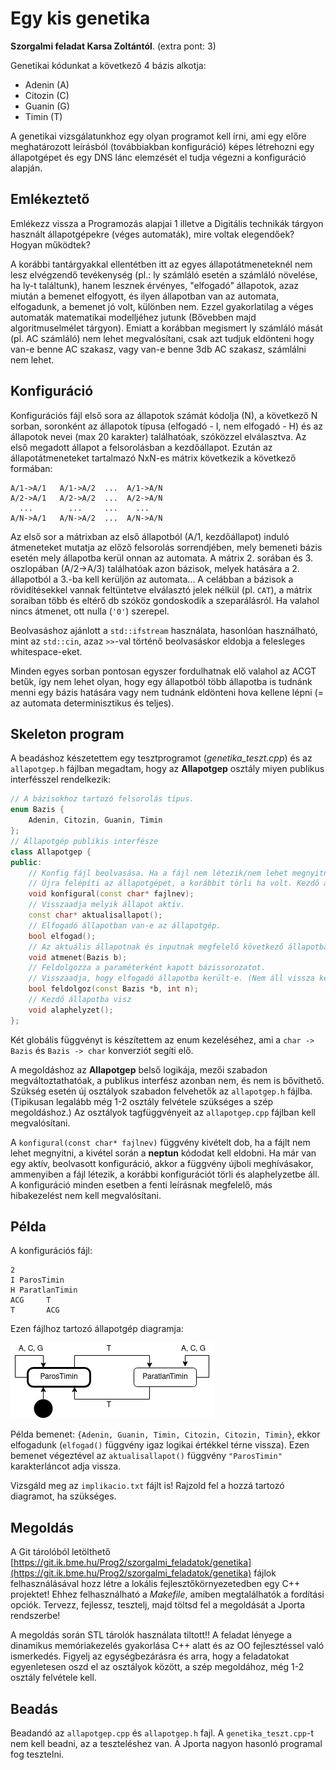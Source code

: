 # Egy kis genetika
**Szorgalmi feladat Karsa Zoltántól**. (extra pont: 3)

Genetikai kódunkat a következő 4 bázis alkotja: 

 * Adenin (A)
 * Citozin (C)
 * Guanin (G)
 * Timin (T)

A genetikai vizsgálatunkhoz egy olyan programot kell írni, ami egy előre meghatározott leírásból (továbbiakban konfiguráció) képes létrehozni egy állapotgépet és egy DNS lánc elemzését el tudja végezni a konfiguráció alapján. 

## Emlékeztető
Emlékezz vissza a Programozás alapjai 1 illetve a Digitális technikák tárgyon használt állapotgépekre (véges automaták), mire voltak elegendőek? Hogyan működtek? 

A korábbi tantárgyakkal ellentétben itt az egyes állapotátmeneteknél nem lesz elvégzendő tevékenység (pl.: ly számláló esetén a számláló növelése, ha ly-t találtunk), hanem lesznek érvényes, "elfogadó" állapotok, azaz miután a bemenet elfogyott, és ilyen állapotban van az automata, elfogadunk, a bemenet jó volt, különben nem. Ezzel gyakorlatilag a véges automaták matematikai modelljéhez jutunk (Bővebben majd algoritmuselmélet tárgyon). Emiatt a korábban megismert ly számláló mását (pl. AC számláló) nem lehet megvalósítani, csak azt tudjuk eldönteni hogy van-e benne AC szakasz, vagy van-e benne 3db AC szakasz, számlálni nem lehet.

## Konfiguráció
Konfigurációs fájl első sora az állapotok számát kódolja (N), a következő N sorban, soronként az állapotok típusa (elfogadó - I, nem elfogadó - H) és az állapotok nevei (max 20 karakter) találhatóak, szóközzel elválasztva. Az első megadott állapot a felsorolásban a kezdőállapot. Ezután az állapotátmeneteket tartalmazó NxN-es mátrix következik a következő formában:

```
A/1->A/1   A/1->A/2  ...  A/1->A/N 
A/2->A/1   A/2->A/2  ...  A/2->A/N 
  ...        ...     ...    ...    
A/N->A/1   A/N->A/2  ...  A/N->A/N 
```

Az első sor a mátrixban az első állapotból (A/1, kezdőállapot) induló átmeneteket mutatja az előző felsorolás sorrendjében, mely bemeneti bázis esetén mely állapotba kerül onnan az automata. A mátrix 2. sorában és 3. oszlopában (A/2->A/3) találhatóak azon bázisok, melyek hatására a 2. állapotból a 3.-ba kell kerüljön az automata... A celábban a bázisok a rövidítésekkel vannak feltüntetve elválasztó jelek nélkül (pl. `CAT`), a mátrix soraiban több és eltérő db szóköz gondoskodik a szeparálásról. Ha valahol nincs átmenet, ott nulla (`'0'`) szerepel.

Beolvasáshoz ajánlott a `std::ifstream` használata, hasonlóan használható, mint az `std::cin`, azaz `>>`-val történő beolvasáskor eldobja a felesleges whitespace-eket.

Minden egyes sorban pontosan egyszer fordulhatnak elő valahol az ACGT betűk, így nem lehet olyan, hogy egy állapotból több állapotba is tudnánk menni egy bázis hatására vagy nem tudnánk eldönteni hova kellene lépni (= az automata determinisztikus és teljes).

## Skeleton program
A beadáshoz készetettem egy tesztprogramot (*genetika_teszt.cpp*) és az `allapotgep.h` fájlban megadtam, hogy az **Allapotgep** osztály miyen publikus interfésszel rendelkezik:
```c++
// A bázisokhoz tartozó felsorolás típus.
enum Bazis {
    Adenin, Citozin, Guanin, Timin
};
// Állapotgép publikis interfésze
class Allapotgep {
public:
    // Konfig fájl beolvasása. Ha a fájl nem létezik/nem lehet megnyitni eldobja a NEPTUN-kódot.
    // Újra felépíti az állapotgépet, a korábbit törli ha volt. Kezdő állapotba áll.
    void konfigural(const char* fajlnev);
    // Visszaadja melyik állapot aktív. 
    const char* aktualisallapot();
    // Elfogadó állapotban van-e az állapotgép.
    bool elfogad();
    // Az aktuális állapotnak és inputnak megfelelő következő állapotba léptet.
    void atmenet(Bazis b);
    // Feldolgozza a paraméterként kapott bázissorozatot.
    // Visszaadja, hogy elfogadó állapotba került-e. (Nem áll vissza kezdő állapotba.)
    bool feldolgoz(const Bazis *b, int n);
    // Kezdő állapotba visz
    void alaphelyzet();
};
```
Két globális függvényt is készítettem az enum kezeléséhez, ami a `char -> Bazis` és `Bazis -> char` konverziót segíti elő. 

A megoldáshoz az **Allapotgep** belső logikája, mezői szabadon megváltoztathatóak, a publikus interfész azonban nem, és nem is bővíthető. Szükség esetén új osztályok szabadon felvehetők az `allapotgep.h` fájlba. (Tipikusan legalább még 1-2 osztály felvétele szükséges a szép megoldáshoz.) Az osztályok tagfüggvényeit az `allapotgep.cpp` fájlban kell megvalósítani.


A `konfigural(const char* fajlnev)` függvény kivételt dob, ha a fájlt nem lehet megnyitni, a kivétel során a **neptun** kódodat kell eldobni. Ha már van egy aktív, beolvasott konfiguráció, akkor a függvény újboli meghívásakor, ammenyiben a fájl létezik, a korábbi konfigurációt törli és alaphelyzetbe áll.  A konfiguráció minden esetben a fenti leírásnak megfelelő, más hibakezelést nem kell megvalósítani.

## Példa
A konfigurációs fájl:
```
2
I ParosTimin
H ParatlanTimin
ACG     T
T       ACG
```
Ezen fájlhoz tartozó állapotgép diagramja:

![állapotgép](statechart.png) 

Példa bemenet: `{Adenin, Guanin, Timin, Citozin, Citozin, Timin}`, ekkor elfogadunk (`elfogad()` függvény igaz logikai értékkel térne vissza). Ezen bemenet végeztével az `aktualisallapot()` függvény `"ParosTimin"` karakterláncot adja vissza.

Vizsgáld meg az `implikacio.txt` fájlt is! Rajzold fel a hozzá tartozó diagramot, ha szükséges.

## Megoldás
A Git tárolóból letölthető [https://git.ik.bme.hu/Prog2/szorgalmi_feladatok/genetika](https://git.ik.bme.hu/Prog2/szorgalmi_feladatok/genetika)
fájlok felhasználásával hozz létre a lokális fejlesztőkörnyezetedben egy C++ projektet! Ehhez felhasználható a *Makefile*, amiben megtalálhatók a fordítási opciók. Tervezz, fejlessz, tesztelj, majd töltsd fel a megoldását a Jporta rendszerbe! 

A megoldás során STL tárolók használata tiltott!! A feladat lényege a dinamikus memóriakezelés gyakorlása C++ alatt és az OO fejlesztéssel való ismerkedés. Figyelj az egységbezárásra és arra, hogy a feladatokat egyenletesen oszd el az osztályok között, a szép megoldához, még 1-2 osztály felvétele kell.

## Beadás
Beadandó az `allapotgep.cpp` és `allapotgep.h` fajl. A `genetika_teszt.cpp`-t nem kell beadni, az a teszteléshez van. A Jporta nagyon hasonló programal fog tesztelni.
